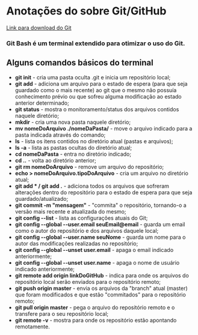 # Anotações do sobre Git/GitHub
[Link para download do Git](https://git-scm.com/downloads)
### Git Bash é um terminal extendido para otimizar o uso do Git.

## Alguns comandos básicos do terminal

- **git init** - cria uma pasta oculta .git e inicia um repositório local;
- **git add** - adiciona um arquivo para o estado de espera (para que seja guardado como o mais recente) ao git que o mesmo não possuía conhecimento prévio ou que sofreu alguma modificação ao estado anterior determinado;
- **git status** - mostra o monitoramento/status dos arquivos contidos naquele diretório;
- **mkdir** - cria uma nova pasta naquele diretório;
- **mv nomeDoArquivo ./nomeDaPasta/** - move o arquivo indicado para a pasta indicada através do comando;
- **ls** - lista os itens contidos no diretório atual (pastas e arquivos);
- **ls -a** - lista as pastas ocultas do diretório atual;
- **cd nomeDaPasta** - entra no diretório indicado;
- **cd ..** - volta ao diretório anterior;
- **git rm nomeDoArquivo** - remove um arquivo do repositório;
- **echo > nomeDoArquivo.tipoDoArquivo** - cria um arquivo no diretório atual;
- **git add * / git add .** - adiciona todos os arquivos que sofreram alterações dentro do repositório para o estado de espera para que seja guardado/atualizado;
- **git commit -m "mensagem"** - "commita" o repositório, tornando-o a versão mais recente e atualizada do mesmo;
- **git config --list** - lista as configurações atuais do Git;
- **git config --global --user.email seuEmail@email** - guarda um email como o autor do repositório e dos arquivos daquele local;
- **git config --global --user.name seuNome** - guarda um nome para o autor das modificações realizadas no repositório;
- **git config --global --unset user.email** - apaga o email indicado anteriormente;
- **git config --global --unset user.name** - apaga o nome de usuário indicado anteriormente;
- **git remote add origin linkDoGitHub** - indica para onde os arquivos do repositório local serão enviados para o repositório remoto;
- **git push origin master** - envia os arquivos da "branch" atual (master) que foram modificados e que estão "commitados" para o repositório remoto;
- **git pull origin master** - pega o arquivo do repositório remoto e o transfere para o seu repositório local;
- **git remote -v** - mostra para onde os repositório estão apontando remotamente.